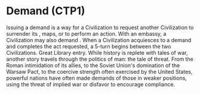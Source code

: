 # Demand (CTP1)

Issuing a demand is a way for a Civilization to request another Civilization to surrender its , maps, or to perform an action. With an embassy, a Civilization may also demand . When a Civilization acquiesces to a demand and completes the act requested, a 5-turn begins between the two Civilizations.
Great Library entry.
While history is replete with tales of war, another story travels through the politics of man: the tale of threat. From the Roman intimidation of its allies, to the Soviet Union's domination of the Warsaw Pact, to the coercive strength often exercised by the United States, powerful nations have often made demands of those in weaker positions, using the threat of implied war or disfavor to encourage compliance.